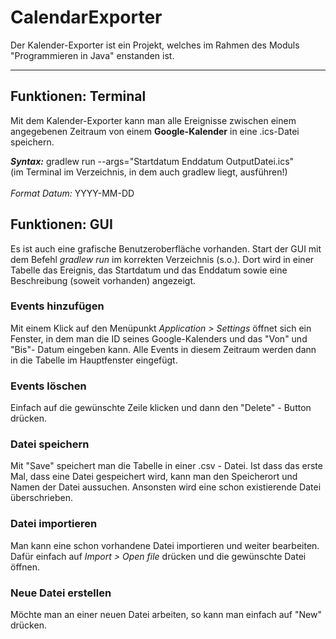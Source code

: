 # CalendarExporter
Der Kalender-Exporter ist ein Projekt, welches im Rahmen des Moduls "Programmieren in Java" enstanden ist.

---
## Funktionen: Terminal
Mit dem Kalender-Exporter kann man alle Ereignisse zwischen einem angegebenen Zeitraum von einem **Google-Kalender** in eine .ics-Datei speichern.<br>

***Syntax:*** gradlew run --args="Startdatum Enddatum OutputDatei.ics" <br>
(im Terminal im Verzeichnis, in dem auch gradlew liegt, ausführen!) <br> <br>
*Format Datum:* YYYY-MM-DD

## Funktionen: GUI
Es ist auch eine grafische Benutzeroberfläche vorhanden. 
Start der GUI mit dem Befehl *gradlew run* im korrekten Verzeichnis (s.o.).
Dort wird in einer Tabelle das Ereignis, das Startdatum und das Enddatum sowie eine Beschreibung (soweit vorhanden) angezeigt.

### Events hinzufügen
Mit einem Klick auf den Menüpunkt *Application > Settings* öffnet sich ein Fenster, in dem man die ID seines Google-Kalenders und das "Von" und "Bis"- Datum eingeben kann. Alle Events in diesem Zeitraum werden dann in die Tabelle im Hauptfenster eingefügt.

### Events löschen
Einfach auf die gewünschte Zeile klicken und dann den "Delete" - Button drücken.

### Datei speichern
Mit "Save" speichert man die Tabelle in einer .csv - Datei. Ist dass das erste Mal, dass eine Datei gespeichert wird, kann man den Speicherort und Namen der Datei aussuchen. Ansonsten wird eine schon existierende Datei überschrieben.

### Datei importieren
Man kann eine schon vorhandene Datei importieren und weiter bearbeiten. Dafür einfach auf *Import > Open file* drücken und die gewünschte Datei öffnen.

### Neue Datei erstellen
Möchte man an einer neuen Datei arbeiten, so kann man einfach auf "New" drücken.
